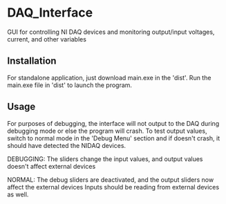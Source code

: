 # DAQ_Interface
GUI for controlling NI DAQ devices and monitoring output/input voltages, current, and other variables

## Installation
For standalone application, just download main.exe in the 'dist'.
Run the main.exe file in 'dist' to launch the program.

## Usage
For purposes of debugging, the interface will not output to the DAQ during debugging mode or else the program will crash.
To test output values, switch to normal mode in the 'Debug Menu' section and if doesn't crash, it should have detected
the NIDAQ devices. 

DEBUGGING:
The sliders change the input values, and output values doesn't affect external devices

NORMAL:
The debug sliders are deactivated, and the output sliders now affect the external devices
Inputs should be reading from external devices as well. 